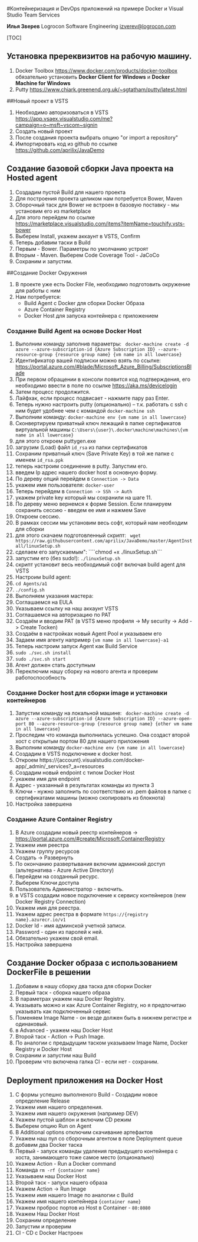 #Контейнеризация и  DevOps приложений на примере Docker и Visual Studio Team Services


**Илья Зверев**
Logrocon Software Engineering
izverev@logrocon.com


[TOC]
## Установка пререквизитов на рабочую машину.
1. Docker Toolbox https://www.docker.com/products/docker-toolbox 
   обязательно установить **Docker Client for Windows** и **Docker Machine for Windows**
2. Putty https://www.chiark.greenend.org.uk/~sgtatham/putty/latest.html

##Новый проект в VSTS

1. Необходимо авторизоваться в VSTS https://app.vsaex.visualstudio.com/me?campaign=o~msft~vscom~signin
2. Создать новый проект
3. После создания проекта выбрать опцию "or import a repository"
4. Импортировать код из  github по ссылке https://github.com/aprilix/JavaDemo

## Создание базовой сборки Java проекта на Hosted agent

1. Создадим пустой Build для нашего проекта
2. Для построения проекта целиком нам потребуется Bower, Maven
3. Сборочный таск для Bower не встроен в базовую поставку - мы установим его из marketplace
4. Для этого перейдем по ссылке https://marketplace.visualstudio.com/items?itemName=touchify.vsts-bower
5. Выберем Install, укажем аккаунт в VSTS, Confirm
6. Теперь добавим таски в Build
7. Первым - Bower. Параметры по умолчанию устроят
8. Вторым - Maven. Выберем Code Coverage Tool - JaCoCo
9. Сохраним и запустим.

##Создание Docker Окружения

1. В проекте уже есть Docker File, необходимо подготовить окружение для работы с ним
2. Нам потребуется: 
	- Build Agent с Docker для сборки Docker Образа
	- Azure Container Registry
	- Docker Host для запуска контейнера с приложением

### Создание Build Agent на основе Docker Host

1. Выполним команду заполнив параметры: ``` docker-machine create -d azure --azure-subscription-id {Azure Subscription ID} --azure-resource-group {resource group name} {vm name in all lowercase}```
2. Идентификатор вашей подписки можно взять по ссылке: https://portal.azure.com/#blade/Microsoft_Azure_Billing/SubscriptionsBlade
3. При первом обращении в консоли появится код подтверждения, его необходимо ввести в поле по ссылке https://aka.ms/devicelogin
4. Затем процесс продолжится.
5. Лайфхак, если процесс подвисает - нажмите пару раз Enter.
6. Теперь нужно настроить putty (опционально) – т.к. работать с ssh с ним будет удобнее чем с командой ```docker-machine ssh```
7. Выполним команду: ```docker-machine env {vm name in all lowercase}```
8. Сконвертируем приватный ключ лежащий в папке сертификатов виртуальной машины ```C:\Users\{user}\.docker\machine\machines\{vm name in all lowercase} ```
9. для этого откроем puttygen.exe
10. загрузим (Load) файл  ```id_rsa``` из папки сертификатов
11. Сохраним приватный ключ (Save Private Key) в той же папке с именем ```id_rsa.ppk```
12. теперь настроим соединение в putty. Запустим его.
13. введем Ip адрес нашего docker host в основную форму.
14. По дереву опций перейдем в ```Connection -> Data```
15. укажем имя пользователя: ```docker-user```
16. Теперь перейдем в ```Connection -> SSh -> Auth```
17. укажем private key который мы сохранили на шаге 11.
18. По дереву меню вернемся к форме Session. Если планируем сохранить сессию - введем ее имя и нажмем Save
19. Откроем сессию.
20. В рамках сессии мы установим весь софт, который нам необходим для сборки
21. для этого скачаем подготовленный скрипт: ``` wget https://raw.githubusercontent.com/aprilix/JavaDemo/master/AgentInstall/linuxSetup.sh```
22. сделаем его запускаемым": ````chmod +x ./linuxSetup.sh```
23. запустим его (без sudo!): ```./linuxSetup.sh``` 
24. скрипт установит весь необходимый софт включая build agent для VSTS
25. Настроим build agent:
26. ```cd Agents/a1```
27. ```./config.sh```
28. Выполняем указания мастера:
29. Соглашаемся на EULA
30. Указываем ссылку на наш аккаунт VSTS
31. Соглашаемся на авторизацию по PAT
32. Создаём и вводим PAT (в VSTS меню профиля -> My security -> Add -> Create Tocken)
33. Создаём в настройках новый Agent Pool и указываем его
34. Задаем имя агенту например ```{vm name in all lowercase}-a1```
35. Теперь настроим запуск Agent как Build Service
36. ```sudo ./svc.sh install```
37. ```sudo ./svc.sh start```
38. Агент должен стать доступным
39. Переключим нашу сборку на нового агента и проверим работоспособность

### Создание Docker host для сборки image и установки контейнеров

1. Запустим команду на локальной машине: ``` docker-machine create -d azure --azure-subscription-id {Azure Subscription ID} --azure-open-port 80 --azure-resource-group {resource group name} {other vm name in all lowercase}```
2. Проследим что команда выполнилась успешно. Она создаст второй хост с открытым портом 80 для нашего приложения
3. Выполним команду ```docker-machine env {vm name in all lowercase}```
4. Создадим в VSTS подключение к docker host.
5. Откроем https://{account}.visualstudio.com/docker-app/_admin/_services?_a=resources
6. Создадим новый endpoint с типом Docker Host
7. укажем имя для endpoint
8. Адрес - указанный в результатах команды из пункта 3
9. Ключи - нужно заполнить по соответствию из .pem файлов в папке с сертификатами машины (можно скопировать из блокнота)
10. Настройка завершена

### Создание Azure Container Registry
1. В Azure создадим новый реестр контейнеров -> https://portal.azure.com/#create/Microsoft.ContainerRegistry
2. Укажем имя реестра
3. Укажем группу ресурсов
4. Создать -> Развернуть
5. По окончанию развертывания включим админский доступ (альтернатива - Azure Active Directory)
6. Перейдем на созданный ресурс.
7. Выберем Ключи доступа
8. Пользователь Администратор - включить.
9. в VSTS создадим новое подключение к сервису контейнеров (new Docker Registry Connection)
10. Укажем имя для реестра.
11. Укажем адрес реестра в формате ```https://{registry name}.azurecr.io/v1```
12. Docker Id - имя админской учетной записи.
13. Password - один из паролей к ней.
14. Обязательно укажем свой email.
15. Настройка завершена

## Создание Docker образа с использованием DockerFile в решении
1. Добавим в нашу сборку два таска для сборки Docker
2. Первый таск - сборка нашего образа
3. В параметрах укажем наш Docker Registry.
4. Указывать можно и как Azure Container Registry, но я предпочитаю указывать как подключенный сервис
5. Поменяем Image Name - он везде должен быть в нижнем регистре и одинаковый.
6. в Advanced - укажем наш Docker Host
7. Второй таск - Action -> Push Image.
8. По аналогии с предыдущим таском указываем Image Name, Docker Registry и Docker Host
9. Сохраним и запустим наш Build
10. Проверим что включена галка CI - если нет - сохраним.

## Deployment приложения на Docker Host

1. С формы успешно выполненого Build - Создадим новое определение Release
2. Укажем имя нашего определения.
3. Укажем имя нашего окружения (например DEV)
4. Укажем пустой шаблон и включим CD режим
5. Выберем опцию Run on Agent
6. В Additional options отключим скачивание артефактов
7. Укажем наш пул со сборочным агентом в поле Deployment queue
8. добавим два Docker таска
9. Первый - запуск команды удаления предыдущего контейнера с хоста, занимающего тоже самое место (опционально)
10. Укажем Action - Run a Docker command
11. Команда ```rm -rf {container name}```
12. Указываем наш Docker Host
13. Второй таск - запуск нашего образа
14. Укажем Action -> Run Image
15. Укажем имя нашего Image по аналогии с Build
16. Укажем имя нашего контейнера ```{container name}```
17. Укажем проброс портов из Host в Container - ```80:8080```
18. Укажем Наш Docker Host
19. Сохраним определение
20. Запустим и проверим
21. CI - CD с Docker Настроен



